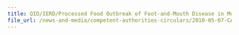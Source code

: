 ```yaml
---
title: QID/IERD/Processed Food Outbreak of Foot-and-Mouth Disease in Mongolia 
file_url: /news-and-media/competent-authorities-circulars/2010-05-07-CA.pdf
---
```

